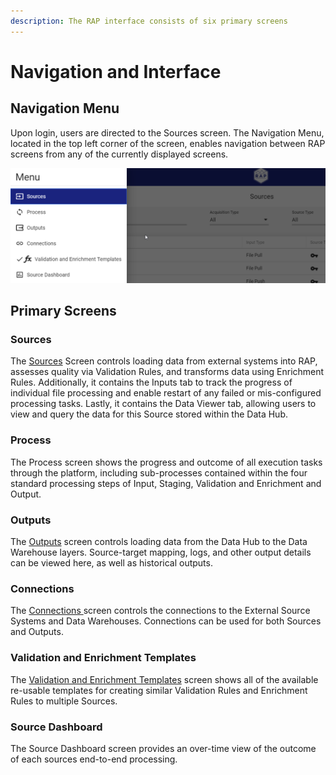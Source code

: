 ```yaml
---
description: The RAP interface consists of six primary screens
---
```


# Navigation and Interface

## Navigation Menu

Upon login, users are directed to the Sources screen. The Navigation Menu, located in the top left corner of the screen, enables navigation between RAP screens from any of the currently displayed screens.

![Left-Hand Navigation menu opened](../../.gitbook/assets/image%20%2870%29.png)

## Primary Screens

### Sources

The [Sources](../../configuring-the-data-integration-process/source-configuration/) Screen controls loading data from external systems into RAP, assesses quality via Validation Rules, and transforms data using Enrichment Rules. Additionally, it contains the Inputs tab to track the progress of individual file processing and enable restart of any failed or mis-configured processing tasks. Lastly, it contains the Data Viewer tab, allowing users to view and query the data for this Source stored within the Data Hub.

### Process

The Process screen shows the progress and outcome of all execution tasks through the platform, including sub-processes contained within the four standard processing steps of Input, Staging, Validation and Enrichment and Output.

### Outputs

The [Outputs](../../configuring-the-data-integration-process/output-configuration/) screen controls loading data from the Data Hub to the Data Warehouse layers. Source-target mapping, logs, and other output details can be viewed here, as well as historical outputs.

### Connections

The [Connections ](../../configuring-the-data-integration-process/connections-configuration.md)screen controls the connections to the External Source Systems and Data Warehouses. Connections can be used for both Sources and Outputs.

### Validation and Enrichment Templates

The [Validation and Enrichment Templates](../../configuring-the-data-integration-process/validation-and-enrichment-rule-templates.md) screen shows all of the available re-usable templates for creating similar Validation Rules and Enrichment Rules to multiple Sources.

### Source Dashboard

The Source Dashboard screen provides an over-time view of the outcome of each sources end-to-end processing.

